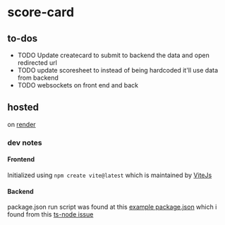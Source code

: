 # score-card

## to-dos

- TODO Update createcard to submit to backend the data and open redirected url
- TODO update scoresheet to instead of being hardcoded it'll use data from
  backend
- TODO websockets on front end and back

## hosted

on [render](https://render.com)

### dev notes

#### Frontend

Initialized using `npm create vite@latest` which is maintained by
[ViteJs](https://vitejs.dev/)

#### Backend

package.json run script was found at this
[example package.json](https://github.com/AaronNGray/node-typescript-and-test-esm-example/blob/master/package.json)
which i found from this
[ts-node issue](https://github.com/TypeStrong/ts-node/issues/2100)
